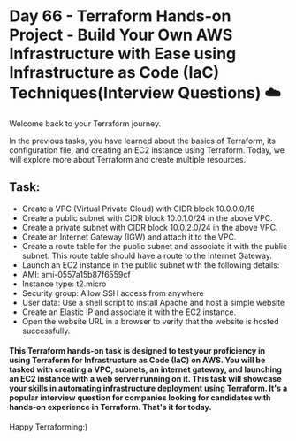 # Day 66 - Terraform Hands-on Project - Build Your Own AWS Infrastructure with Ease using Infrastructure as Code (IaC) Techniques(Interview Questions) ☁️

Welcome back to your Terraform journey.

In the previous tasks, you have learned about the basics of Terraform, its configuration file, and creating an EC2 instance using Terraform. Today, we will explore more about Terraform and create multiple resources.

## Task:
- Create a VPC (Virtual Private Cloud) with CIDR block 10.0.0.0/16
- Create a public subnet with CIDR block 10.0.1.0/24 in the above VPC.
- Create a private subnet with CIDR block 10.0.2.0/24 in the above VPC.
- Create an Internet Gateway (IGW) and attach it to the VPC.
- Create a route table for the public subnet and associate it with the public subnet. This route table should have a route to the Internet Gateway.
- Launch an EC2 instance in the public subnet with the following details:
- AMI: ami-0557a15b87f6559cf
- Instance type: t2.micro
- Security group: Allow SSH access from anywhere
- User data: Use a shell script to install Apache and host a simple website
- Create an Elastic IP and associate it with the EC2 instance.
- Open the website URL in a browser to verify that the website is hosted successfully.

#### This Terraform hands-on task is designed to test your proficiency in using Terraform for Infrastructure as Code (IaC) on AWS. You will be tasked with creating a VPC, subnets, an internet gateway, and launching an EC2 instance with a web server running on it. This task will showcase your skills in automating infrastructure deployment using Terraform. It's a popular interview question for companies looking for candidates with hands-on experience in Terraform. That's it for today. 

Happy Terraforming:)
